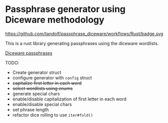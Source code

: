 # Passphrase generator using Diceware methodology

https://github.com/tandolf/passphrase_diceware/workflows/Rust/badge.svg

This is a rust library generating passphrases using the diceware wordlists.

[Diceware passphrases](https://theworld.com/~reinhold/diceware.html)

TODO:
- Create generator struct
- configure generator with `config` struct
- ~~capitalize first letter in each word~~
- ~~select wordlists using enums~~
- generate special chars
- enable/disable capitalization of first letter in each word
- enable/disable special chars
- set phrase length
- refactor dice rolling to use `iter#fold()`

